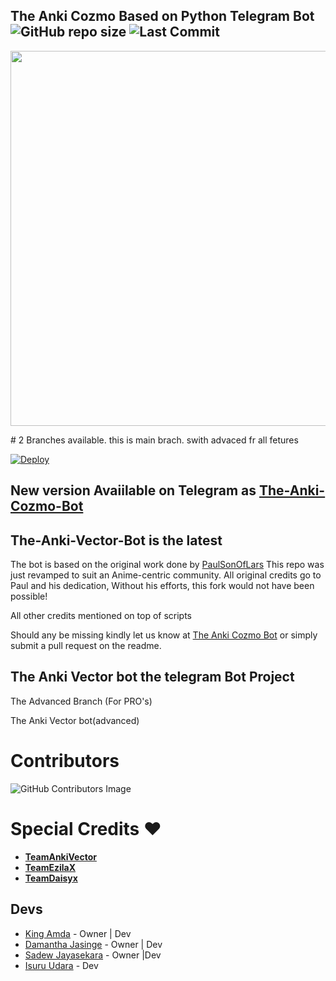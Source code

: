 ## The Anki Cozmo Based on Python Telegram Bot ![GitHub repo size](https://img.shields.io/github/repo-size/King-Amda/Anki-Cozmo?label=Repo%20Size) ![Last Commit](https://img.shields.io/github/last-commit/King-Amda/Anki-Cozmo?color=red&label=Last%20commit&logo=damantha&logoColor=green)
<p align="leaft">
  <img src="https://telegra.ph/file/997fbfe6bcaaaca903e31.jpg" width='600"'>
</p>
# 2 Branches available. this is main brach. swith advaced fr all fetures

[![Deploy](https://www.herokucdn.com/deploy/button.svg)](https://heroku.com/deploy?template=https://github.com/King-Amda/Anki-Cozmo.git)

## New version Avaiilable on Telegram as [The-Anki-Cozmo-Bot](https://t.me/TheAnkiCozmoBot)
## The-Anki-Vector-Bot is the latest




The bot is based on the original work done by [PaulSonOfLars](https://github.com/PaulSonOfLars)
This repo was just revamped to suit an Anime-centric community. All original credits go to Paul and his dedication, Without his efforts, this fork would not have been possible!

All other credits mentioned on top of scripts

Should any be missing kindly let us know at [The Anki Cozmo Bot](https://t.me/AnkiCozmoOfficial) or simply submit a pull request on the readme.

## The Anki Vector bot the telegram Bot Project
The Advanced Branch (For PRO's)

The Anki Vector bot(advanced)

# Contributors
![GitHub Contributors Image](https://contrib.rocks/image?repo=king-amda/anki-cozmo)

# Special Credits ❤


- **[TeamAnkiVector](https://t.me/ankivectorUpdates)**
- **[TeamEzilaX](https://t.me/TeamEzilaX)**
- **[TeamDaisyx](https://github.com/teamdaisyx)**

## Devs
- [King Amda](https://github.com/King-Amda) - Owner | Dev
- [Damantha Jasinge](https://Github.com/Damantha126) - Owner | Dev
- [Sadew Jayasekara](https://github.com/Sadew451) - Owner |Dev
- [Isuru Udara](https://github.com/SlIsuwa) - Dev

